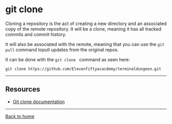 # git clone
Cloning a repository is the act of creating a new directory and an associated copy of the remote repository. It will be a clone, meaning it has all tracked commits and commit history.

It will also be associated with the remote, meaning that you can use the `git pull` command topull updates from the original repos.

It can be done with the `git clone ` command as seen here:

```
git clone https://github.com/Elevenfiftyacacdemy/terminaldungeon.git
```
---
## Resources
- [Git clone documentation](https://git-scm.com/docs/git-clone)
---
[Back to home](../README.md)